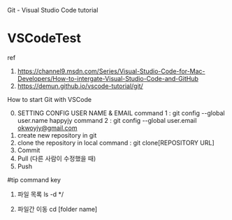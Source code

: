 Git - Visual Studio Code tutorial
# VSCodeTest


ref 
1. https://channel9.msdn.com/Series/Visual-Studio-Code-for-Mac-Developers/How-to-intergate-Visual-Studio-Code-and-GitHub
2. https://demun.github.io/vscode-tutorial/git/


How to start Git with VSCode

0. SETTING CONFIG USER NAME & EMAIL
command 1 : git config --global user.name happyjy
command 2 : git config --global user.email okwoyjy@gmail.com
1. create new repository in git
2. clone the repository in local
command : git clone[REPOSITORY URL]
3. Commit
4. Pull (다른 사람이 수정했을 때)
5. Push


#tip
command key
1. 파일 목록 
ls -d */

2. 파일간 이동
cd [folder name]

